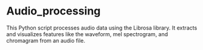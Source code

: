 # Audio_processing
This Python script processes audio data using the Librosa library. It extracts and visualizes features like the waveform, mel spectrogram, and chromagram from an audio file.
